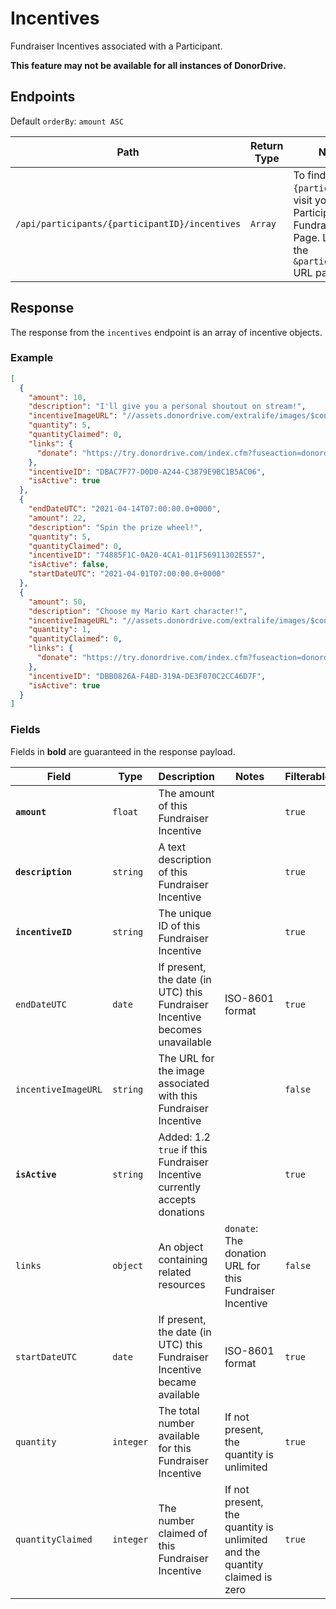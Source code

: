 # Incentives

Fundraiser Incentives associated with a Participant.

**This feature may not be available for all instances of DonorDrive.**

## Endpoints

Default `orderBy`: `amount ASC`

|Path|Return Type|Notes|
|---|---|---|
|`/api/participants/{participantID}/incentives`|`Array`|To find `{participantID}`, visit your Participant's Fundraising Page. Look for the `&participantID=` URL parameter.|

## Response

The response from the `incentives` endpoint is an array of incentive objects.

### Example

```json
[
  {
    "amount": 10,
    "description": "I'll give you a personal shoutout on stream!",
    "incentiveImageURL": "//assets.donordrive.com/extralife/images/$constituents$/98DEB758-C29F-F29A-66B83598945B70D1/deedee.jpg",
    "quantity": 5,
    "quantityClaimed": 0,
    "links": {
      "donate": "https://try.donordrive.com/index.cfm?fuseaction=donordrive.participant&participantID=15882&incentiveID=DBAC7F77-D0D0-A244-C3879E9BC1B5AC06#donate"
    },
    "incentiveID": "DBAC7F77-D0D0-A244-C3879E9BC1B5AC06",
    "isActive": true
  },
  {
    "endDateUTC": "2021-04-14T07:00:00.0+0000",
    "amount": 22,
    "description": "Spin the prize wheel!",
    "quantity": 5,
    "quantityClaimed": 0,
    "incentiveID": "74885F1C-0A20-4CA1-011F56911302E557",
    "isActive": false,
    "startDateUTC": "2021-04-01T07:00:00.0+0000"
  },
  {
    "amount": 50,
    "description": "Choose my Mario Kart character!",
    "incentiveImageURL": "//assets.donordrive.com/extralife/images/$constituents$/98DEB758-C29F-F29A-66B83598945B70D1/deedee.jpg",
    "quantity": 1,
    "quantityClaimed": 0,
    "links": {
      "donate": "https://try.donordrive.com/index.cfm?fuseaction=donordrive.participant&participantID=15882&incentiveID=DBB0826A-F48D-319A-DE3F070C2CC46D7F#donate"
    },
    "incentiveID": "DBB0826A-F48D-319A-DE3F070C2CC46D7F",
    "isActive": true
  }
]
```

### Fields

Fields in **bold** are guaranteed in the response payload.

|Field|Type|Description|Notes|Filterable|
|---|---|---|---|---|
|**`amount`**|`float`|The amount of this Fundraiser Incentive||`true`|
|**`description`**|`string`|A text description of this Fundraiser Incentive||`true`|
|**`incentiveID`**|`string`|The unique ID of this Fundraiser Incentive||`true`|
|`endDateUTC`|`date`|If present, the date (in UTC) this Fundraiser Incentive becomes unavailable|ISO-8601 format|`true`|
|`incentiveImageURL`|`string`|The URL for the image associated with this Fundraiser Incentive||`false`|
|**`isActive`**|`string`|Added: 1.2<br/>`true` if this Fundraiser Incentive currently accepts donations||`true`|
|`links`|`object`|An object containing related resources|`donate`: The donation URL for this Fundraiser Incentive|`false`|
|`startDateUTC`|`date`|If present, the date (in UTC) this Fundraiser Incentive became available|ISO-8601 format|`true`|
|`quantity`|`integer`|The total number available for this Fundraiser Incentive|If not present, the quantity is unlimited|`true`|
|`quantityClaimed`|`integer`|The number claimed of this Fundraiser Incentive|If not present, the quantity is unlimited and the quantity claimed is zero|`true`|